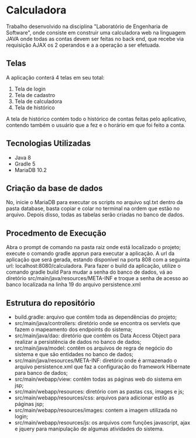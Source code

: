<h1> Calculadora</h1>
Trabalho desenvolvido na disciplina "Laboratório de Engenharia de Software", onde consiste em construir uma calculadora web na linguagem JAVA onde todas as contas devem ser feitas no back end, que recebe via requisição AJAX os 2 operandos e a a operação a ser efetuada.

<h2>Telas</h2>
A aplicação conterá 4 telas em seu total:
<ol>
    <li>Tela de login</li>
    <li>Tela de cadastro</li>
    <li>Tela de calculadora</li>
    <li>Tela de histórico</li>
</ol>
A tela de histórico contém todo o histórico de contas feitas pelo aplicativo, contendo também o usuário que a fez e o horário em que foi feito a conta.

<h2>Tecnologias Utilizadas</h2>
<ul>
    <li>Java 8</li>
    <li>Gradle 5</li>
    <li>MariaDB 10.2</li>
</ul>

<h2>Criação da base de dados</h2>
No, inicie o MariaDB para executar os scripts no arquivo sql.txt dentro da pasta database, basta copiar e colar no terminal na ordem que estão no arquivo. Depois disso, todas as tabelas serão criadas no banco de dados.

<h2>Procedmento de Execução</h2>
Abra o prompt de comando na pasta raiz onde está localizado o projeto; execute o comando gradle apprun para executar a aplicação. A url da aplicação que será gerada, estando disponível na porta 808 com a seguinta url: localhost:8080/calculadora.
Para fazer o build da aplicação, utilize o comando gradle build
Para mudar a senha do banco de dados, vá ao diretório src/main/java/resources/META-INF e troque a senha de acesso ao banco localizada na linha 19 do arquivo persistence.xml

<h2>Estrutura do repositório</h2>
<ul>
    <li>build.gradle: arquivo que contêm toda as dependências do projeto;</li>
    <li>src/main/java/controllers: diretório onde se encontra os servlets que fazem o mapeamento dos endpoints do sistema;</li>
    <li>src/main/java/dao: diretório que contêm os Data Access Object para realizar a persistência de dados no banco de dados;</li>
    <li>src/main/java/model: contêm os arquivos de regra de negócio do sistema e que são entidades no banco de dados;</li>
    <li>src/main/java/resources/META-INF: diretório onde é armazenado o arquivo persistence.xml que faz a configuração do framework Hibernate para banco de dados;</li>
    <li>src/main/webapp/view: contêm todas as páginas web do sistema em jsp;</li>
    <li>src/main/webapp/resources: diretório com as pastas css, images e js; </li>
    <li>src/main/webapp/resources/css: arquivos para adicionar estilo as páginas jsp;</li>
    <li>src/main/webapp/resources/images: contem a imagem utilizada no login;</li>
    <li>src/main/webapp/resources/js: os arquivos com funções javascript, ajax e jquery para manipulação de algumas atividades do sistema.</li>
</ul>



